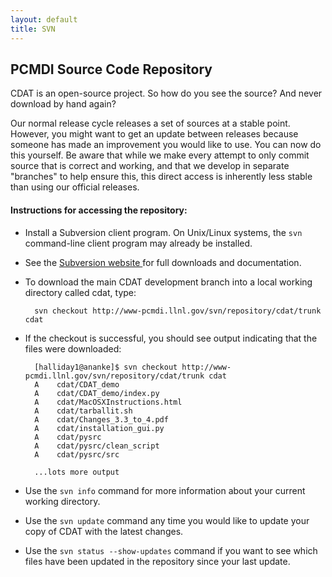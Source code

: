 ```yaml
---
layout: default
title: SVN 
---
```


##  PCMDI Source Code Repository
CDAT is an open-source project. So how do you see the source? And never
download by hand again?  
  
Our normal release cycle releases a set of sources at a stable point. However,
you might want to get an update between releases because someone has made an
improvement you would like to use. You can now do this yourself. Be aware that
while we make every attempt to only commit source that is correct and working,
and that we develop in separate "branches" to help ensure this, this direct
access is inherently less stable than using our official releases.  

####  Instructions for accessing the repository:
* Install a Subversion client program. On Unix/Linux systems, the ` svn ` command-line client program may already be installed. 
* See the [ Subversion website ](/) for full downloads and documentation.   
* To download the main CDAT development branch into a local working directory called cdat, type:   
    
        svn checkout http://www-pcmdi.llnl.gov/svn/repository/cdat/trunk cdat

* If the checkout is successful, you should see output indicating that the files were downloaded: 
    
        [halliday1@ananke]$ svn checkout http://www-pcmdi.llnl.gov/svn/repository/cdat/trunk cdat  
        A    cdat/CDAT_demo  
        A    cdat/CDAT_demo/index.py  
        A    cdat/MacOSXInstructions.html  
        A    cdat/tarballit.sh  
        A    cdat/Changes_3.3_to_4.pdf  
        A    cdat/installation_gui.py  
        A    cdat/pysrc  
        A    cdat/pysrc/clean_script  
        A    cdat/pysrc/src  
      
        ...lots more output

* Use the ` svn info ` command for more information about your current working directory. 
* Use the ` svn update ` command any time you would like to update your copy of CDAT with the latest changes. 
* Use the ` svn status --show-updates ` command if you want to see which files have been updated in the repository since your last update.   
